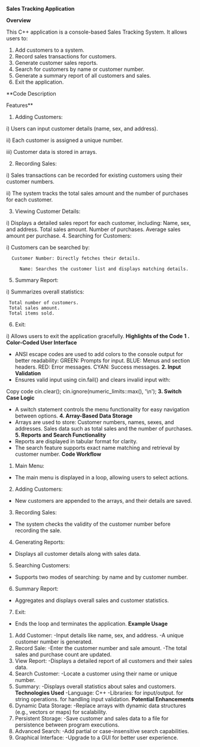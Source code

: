 **Sales Tracking Application**

**Overview**

This C++ application is a console-based Sales Tracking System. It allows users to:

1. Add customers to a system.
2. Record sales transactions for customers.
3. Generate customer sales reports.
4. Search for customers by name or customer number.
5. Generate a summary report of all customers and sales.
6. Exit the application.
   
**Code Description

Features**

1. Adding Customers:

i) Users can input customer details (name, sex, and address).

ii) Each customer is assigned a unique number.

iii) Customer data is stored in arrays.

2. Recording Sales:

i) Sales transactions can be recorded for existing customers using their customer numbers.

ii) The system tracks the total sales amount and the number of purchases for each customer.

3. Viewing Customer Details:

i) Displays a detailed sales report for each customer, including:
     Name, sex, and address.
     Total sales amount.
     Number of purchases.
     Average sales amount per purchase.
4. Searching for Customers:

i) Customers can be searched by:

      Customer Number: Directly fetches their details.
      
         Name: Searches the customer list and displays matching details.
         
5. Summary Report:

i) Summarizes overall statistics:

     Total number of customers.
     Total sales amount.
     Total items sold.
6. Exit:

i) Allows users to exit the application gracefully.
**Highlights of the Code**
**1 . Color-Coded User Interface**
- ANSI escape codes are used to add colors to the console output for better readability:
    GREEN: Prompts for input.
    BLUE: Menus and section headers.
    RED: Error messages.
    CYAN: Success messages.
**2. Input Validation**
- Ensures valid input using cin.fail() and clears invalid input with:
  
Copy code
cin.clear();
cin.ignore(numeric_limits<streamsize>::max(), '\n');
**3. Switch Case Logic**
- A switch statement controls the menu functionality for easy navigation between options.
**4. Array-Based Data Storage**
- Arrays are used to store:
     Customer numbers, names, sexes, and addresses.
     Sales data such as total sales and the number of purchases.
**5. Reports and Search Functionality**
- Reports are displayed in tabular format for clarity.
- The search feature supports exact name matching and retrieval by customer number.
**Code Workflow**
1. Main Menu:
- The main menu is displayed in a loop, allowing users to select actions.
2. Adding Customers:
- New customers are appended to the arrays, and their details are saved.
3. Recording Sales:
- The system checks the validity of the customer number before recording the sale.
4. Generating Reports:
- Displays all customer details along with sales data.
5. Searching Customers:
- Supports two modes of searching: by name and by customer number.
6. Summary Report:
- Aggregates and displays overall sales and customer statistics.
7. Exit:
- Ends the loop and terminates the application.
**Example Usage**
1. Add Customer:
    -Input details like name, sex, and address.
    -A unique customer number is generated.
2. Record Sale:
   -Enter the customer number and sale amount.
   -The total sales and purchase count are updated.
3. View Report:
    -Displays a detailed report of all customers and their sales data.
4. Search Customer:
    -Locate a customer using their name or unique number.
5. Summary:
    -Displays overall statistics about sales and customers.
**Technologies Used**
-Language: C++
-Libraries:
     <iostream> for input/output.
     <string> for string operations.
     <limits> for handling input validation.
**Potential Enhancements**
1. Dynamic Data Storage:
    -Replace arrays with dynamic data structures (e.g., vectors or maps) for scalability.
2. Persistent Storage:
    -Save customer and sales data to a file for persistence between program executions.
3. Advanced Search:
    -Add partial or case-insensitive search capabilities.
4. Graphical Interface:
   -Upgrade to a GUI for better user experience.
